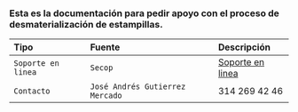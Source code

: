 ### Esta es la documentación para pedir apoyo con el proceso de desmaterialización de estampillas.



| Tipo | Fuente     | Descripción                      |
| :-------- | :------- | :-------------------------------- |
| `Soporte en linea`      | `Secop` | [Soporte en linea](https://www.colombiacompra.gov.co/soporte/formulario-de-soporte) |
|`Contacto`|`José Andrés Gutierrez Mercado`|314 269 42 46|

